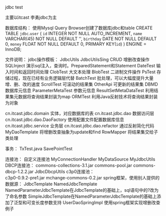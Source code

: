 jdbc test

主要以itcast 李勇jdbc为主

数据库结构：
使用Mysql Query Browser创建了数据库jdbc和table
CREATE TABLE `jdbc`.`user` (
  `id` INTEGER NOT NULL AUTO_INCREMENT,
  `name` VARCHAR(45) NOT NULL DEFAULT '',
  `birthday` DATE NOT NULL DEFAULT 0,
  `money` FLOAT NOT NULL DEFAULT 0,
  PRIMARY KEY(`id`)
)
ENGINE = InnoDB;

文件说明：
jdbc操作模板：
JdbcUtils
JdbcUtilsSing
CRUD 增删改查操作
SQLInject 演示sql注入，查询时。PreparedStatement和Statement
DateTest 输入时间和返回时间处理
ClobTest 大文本处理
BlobTest 二进制文件操作
PsTest 存储过程，现在已经有业务逻辑层代替
BatchTest 批处理，可以大幅度提升大量增、删、改的速度
ScrollTest 可滚动的结果集
OtherApi 可更新的结果集
DBMD 数据库元信息
ParameterMetaTest 参数元信息
ResultSetMetaDataTest 利用结果集元数据将查询结果封装为map
ORMTest 利用Java反射技术将查询结果封装为对象

cn.itcast.jdbc.domain 实体，对应数据库的表
cn.itcast.jdbc.dao 数据访问层
cn.itcast.jdbc.dao.DaoFactory 使用配置文件配置数据库信息
cn.itcast.jdbc.service 业务层
cn.itcast.jdbc.dao.refactor 通过反射简化代码
	MyDaoTemplate 将增删改查抽象为update和find
	RowMapper 将结果集交给子类处理

事务：
TxTest.java
SavePointTest

连接池：
自定义连接池
	MyConnectionHandler
	MyDataSource
	MyJdbcUtils
DBCP连接池：
	commons-collections-3.1.jar
	commons-pool.jar
	commons-dbcp-1.2.2.jar
	JdbcDbcpUtils
c3p0连接池：	
	c3p0-0.9.2-pre1.jar
	mchange-commons-0.2.jar
spring框架，使用别人提供的数据源：
	JdbcTemplate
	NamedJdbcTemplate NamedParameterJdbcTemplate在JdbcTemplate的基础上，sql语句中的?改为了命名参数
	SimpleJdbcTemplate在NamedParameterJdbcTemplate的基础上添加了泛型和可变长度参数支持
	UserDaoSpringImpl 使用spring框架实现增删改查例子


